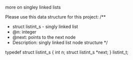 more on singley linked lists

Please use this data structure for this project:
/**
 * struct listint_s - singly linked list
 * @n: integer
 * @next: points to the next node
 * Description: singly linked list node structure
 */

typedef struct listint_s
{
    int n;
    struct listint_s *next;
} listint_t;
